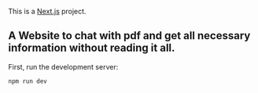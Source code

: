 This is a [Next.js](https://nextjs.org/) project.

## A Website to chat with pdf and get all necessary information without reading it all.

First, run the development server:

```bash
npm run dev
```
